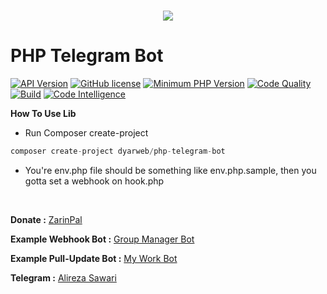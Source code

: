 <h1 align="center">
  <img src="https://camo.githubusercontent.com/c568f1b0649b81bdaaa131d2010aa0c453428cd7/687474703a2f2f7331332e7069636f66696c652e636f6d2f66696c652f383430333637303436382f312e706e67">
   <br>
</h1>

# PHP Telegram Bot
 [![API Version](https://img.shields.io/badge/Bot%20API-4.9%20%28June%202020%29-32a2da.svg)](https://core.telegram.org/bots/api#june-4-2020)
 [![GitHub license](https://img.shields.io/github/license/persepolisdm/persepolis.svg)](https://github.com/DyarWeb/php-telegram-bot/blob/master/LICENSE)
 [![Minimum PHP Version](http://img.shields.io/badge/php-%3E%3D7.4-8892BF.svg)](https://php.net/)
 [![Code Quality](https://scrutinizer-ci.com/g/DyarWeb/php-telegram-bot/badges/quality-score.png?b=master)](https://scrutinizer-ci.com/g/DyarWeb/php-telegram-bot/?branch=master/)
 [![Build](https://scrutinizer-ci.com/g/DyarWeb/php-telegram-bot/badges/build.png?b=master)](https://scrutinizer-ci.com/g/DyarWeb/php-telegram-bot/?branch=master)
 [![Code Intelligence](https://scrutinizer-ci.com/g/DyarWeb/php-telegram-bot/badges/code-intelligence.svg?b=master)](https://scrutinizer-ci.com/g/DyarWeb/php-telegram-bot/?branch=master)


 <p>
<b>How To Use Lib </b>

- Run Composer create-project

```php
composer create-project dyarweb/php-telegram-bot
```
- You're env.php file should be something like env.php.sample, then you gotta set a webhook on hook.php

<br>




<b>Donate :</b> [ZarinPal](https://zarinp.al/sawari)

<b>Example Webhook Bot :</b> [Group Manager Bot](https://github.com/DyarWeb/Group-Manager-Bot)

<b>Example Pull-Update Bot :</b> [My Work Bot](https://github.com/DyarWeb/my-work-bot)

<b>Telegram :</b> [Alireza Sawari](https://telegram.me/alirezasawari)

